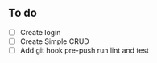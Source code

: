 ## To do


- [ ] Create login
- [ ] Create Simple CRUD
- [ ] Add git hook pre-push run lint and test
